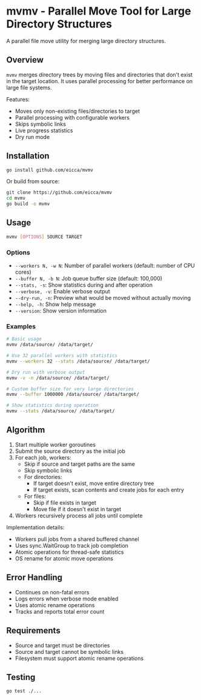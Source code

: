 # mvmv - Parallel Move Tool for Large Directory Structures

A parallel file move utility for merging large directory structures.

## Overview

`mvmv` merges directory trees by moving files and directories that don't exist in the target location.
It uses parallel processing for better performance on large file systems.

Features:
- Moves only non-existing files/directories to target
- Parallel processing with configurable workers
- Skips symbolic links
- Live progress statistics
- Dry run mode

## Installation

```bash
go install github.com/eicca/mvmv
```

Or build from source:

```bash
git clone https://github.com/eicca/mvmv
cd mvmv
go build -o mvmv
```

## Usage

```bash
mvmv [OPTIONS] SOURCE TARGET
```

### Options

- `--workers N, -w N`: Number of parallel workers (default: number of CPU cores)
- `--buffer N, -b N`: Job queue buffer size (default: 100,000)
- `--stats, -s`: Show statistics during and after operation
- `--verbose, -v`: Enable verbose output
- `--dry-run, -n`: Preview what would be moved without actually moving
- `--help, -h`: Show help message
- `--version`: Show version information

### Examples

```bash
# Basic usage
mvmv /data/source/ /data/target/

# Use 32 parallel workers with statistics
mvmv --workers 32 --stats /data/source/ /data/target/

# Dry run with verbose output
mvmv -v -n /data/source/ /data/target/

# Custom buffer size for very large directories
mvmv --buffer 1000000 /data/source/ /data/target/

# Show statistics during operation
mvmv --stats /data/source/ /data/target/
```

## Algorithm

1. Start multiple worker goroutines
2. Submit the source directory as the initial job
3. For each job, workers:
   - Skip if source and target paths are the same
   - Skip symbolic links
   - For directories:
     - If target doesn't exist, move entire directory tree
     - If target exists, scan contents and create jobs for each entry
   - For files:
     - Skip if file exists in target
     - Move file if it doesn't exist in target
4. Workers recursively process all jobs until complete

Implementation details:
- Workers pull jobs from a shared buffered channel
- Uses sync.WaitGroup to track job completion
- Atomic operations for thread-safe statistics
- OS rename for atomic move operations

## Error Handling

- Continues on non-fatal errors
- Logs errors when verbose mode enabled
- Uses atomic rename operations
- Tracks and reports total error count

## Requirements

- Source and target must be directories
- Source and target cannot be symbolic links
- Filesystem must support atomic rename operations

## Testing

```bash
go test ./...
```

